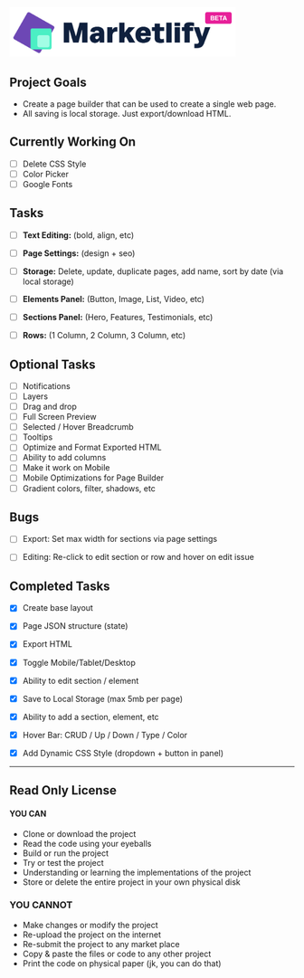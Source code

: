 <img src="/public/images/logo.png" width="400" />

## Project Goals

- Create a page builder that can be used to create a single web page.
- All saving is local storage. Just export/download HTML.

## Currently Working On

- [ ] Delete CSS Style
- [ ] Color Picker
- [ ] Google Fonts

## Tasks

- [ ] **Text Editing:** (bold, align, etc)
- [ ] **Page Settings:** (design + seo)
- [ ] **Storage:** Delete, update, duplicate pages, add name, sort by date (via local storage)
- [ ] **Elements Panel:** (Button, Image, List, Video, etc)
- [ ] **Sections Panel:** (Hero, Features, Testimonials, etc)
- [ ] **Rows:** (1 Column, 2 Column, 3 Column, etc)


## Optional Tasks

- [ ] Notifications
- [ ] Layers
- [ ] Drag and drop 
- [ ] Full Screen Preview
- [ ] Selected / Hover Breadcrumb
- [ ] Tooltips
- [ ] Optimize and Format Exported HTML
- [ ] Ability to add columns
- [ ] Make it work on Mobile
- [ ] Mobile Optimizations for Page Builder
- [ ] Gradient colors, filter, shadows, etc

## Bugs

- [ ] Export: Set max width for sections via page settings
- [ ] Editing: Re-click to edit section or row and hover on edit issue


## Completed Tasks

- [x] Create base layout
- [x] Page JSON structure (state)
- [x] Export HTML
- [x] Toggle Mobile/Tablet/Desktop
- [x] Ability to edit section / element
- [x] Save to Local Storage (max 5mb per page)
- [x] Ability to add a section, element, etc
- [x] Hover Bar: CRUD / Up / Down / Type / Color
- [x] Add Dynamic CSS Style (dropdown + button in panel)


---

## Read Only License

#### YOU CAN
- Clone or download the project
- Read the code using your eyeballs
- Build or run the project
- Try or test the project
- Understanding or learning the implementations of the project
- Store or delete the entire project in your own physical disk

### YOU CANNOT
- Make changes or modify the project
- Re-upload the project on the internet
- Re-submit the project to any market place
- Copy & paste the files or code to any other project
- Print the code on physical paper (jk, you can do that)